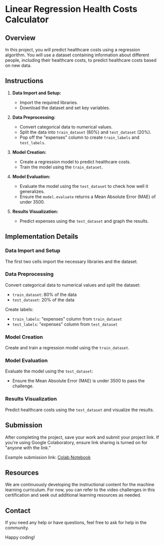 # Linear Regression Health Costs Calculator

## Overview

In this project, you will predict healthcare costs using a regression algorithm. You will use a dataset containing information about different people, including their healthcare costs, to predict healthcare costs based on new data.

## Instructions

1. **Data Import and Setup:**
   - Import the required libraries.
   - Download the dataset and set key variables.

2. **Data Preprocessing:**
   - Convert categorical data to numerical values.
   - Split the data into `train_dataset` (80%) and `test_dataset` (20%).
   - Pop off the "expenses" column to create `train_labels` and `test_labels`.

3. **Model Creation:**
   - Create a regression model to predict healthcare costs.
   - Train the model using the `train_dataset`.

4. **Model Evaluation:**
   - Evaluate the model using the `test_dataset` to check how well it generalizes.
   - Ensure the `model.evaluate` returns a Mean Absolute Error (MAE) of under 3500.

5. **Results Visualization:**
   - Predict expenses using the `test_dataset` and graph the results.

## Implementation Details

### Data Import and Setup
The first two cells import the necessary libraries and the dataset.

### Data Preprocessing
Convert categorical data to numerical values and split the dataset:
- `train_dataset`: 80% of the data
- `test_dataset`: 20% of the data

Create labels:
- `train_labels`: "expenses" column from `train_dataset`
- `test_labels`: "expenses" column from `test_dataset`

### Model Creation
Create and train a regression model using the `train_dataset`.

### Model Evaluation
Evaluate the model using the `test_dataset`:
- Ensure the Mean Absolute Error (MAE) is under 3500 to pass the challenge.

### Results Visualization
Predict healthcare costs using the `test_dataset` and visualize the results.

## Submission

After completing the project, save your work and submit your project link. If you're using Google Colaboratory, ensure link sharing is turned on for "anyone with the link."

Example submission link: [Colab Notebook](https://colab.research.google.com/drive/1i5EmInTWi1RFvFr2_aRXky96YxY6sbWy)

## Resources

We are continuously developing the instructional content for the machine learning curriculum. For now, you can refer to the video challenges in this certification and seek out additional learning resources as needed.

## Contact

If you need any help or have questions, feel free to ask for help in the community.

Happy coding!
